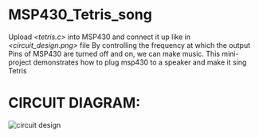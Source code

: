 # MSP430_Tetris_song
Upload _<tetris.c>_ into MSP430 and connect it up like in _<circuit_design.png>_ file  By controlling the frequency at which the output Pins of MSP430 are turned off and on, we can make music. This mini-project demonstrates how to plug msp430 to a speaker and make it sing Tetris

# CIRCUIT DIAGRAM:

![circuit design](https://user-images.githubusercontent.com/49431830/140954531-00a96614-1c8c-40a9-9fae-8ab11b32c7c1.jpg)

